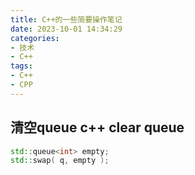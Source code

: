 ```yaml
---
title: C++的一些简要操作笔记
date: 2023-10-01 14:34:29
categories:
- 技术
- C++
tags:
- C++
- CPP
---
```



##  清空queue c++ clear queue

```c++
std::queue<int> empty;
std::swap( q, empty );
```

